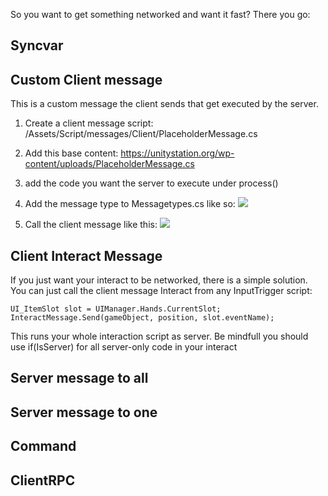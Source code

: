 So you want to get something networked and want it fast?
There you go:

## Syncvar

## Custom Client message
This is a custom message the client sends that get executed by the server.

1. Create a client message script:
/Assets/Script/messages/Client/PlaceholderMessage.cs

2. Add this base content:
https://unitystation.org/wp-content/uploads/PlaceholderMessage.cs

3. add the code you want the server to execute under process()


4. Add the message type to  Messagetypes.cs like so:
![](https://unitystation.org/wp-content/uploads/ScreenshotMessageTypes.png)

5. Call the client message like this:
![](https://unitystation.org/wp-content/uploads/Screenshotcallmessage.png)

## Client Interact Message
If you just want your interact to be networked, there is a simple solution.
You can just call the client message Interact from any InputTrigger script:


`UI_ItemSlot slot = UIManager.Hands.CurrentSlot;` <br>
`InteractMessage.Send(gameObject, position, slot.eventName);`


This runs your whole interaction script as server.
Be mindfull you should use if(IsServer) for all server-only code in your interact

## Server message to all


## Server message to one


## Command

## ClientRPC

